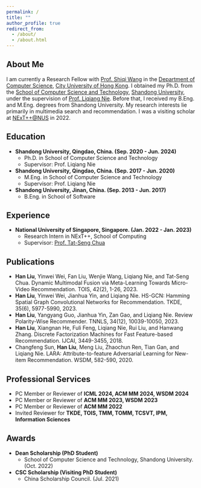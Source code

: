 ```yaml
---
permalink: /
title: ""
author_profile: true
redirect_from: 
  - /about/
  - /about.html
---
```


About Me
------
I am currently a Research Fellow with [Prof. Shiqi Wang](https://www.cs.cityu.edu.hk/~shiqwang/index.html) in the [Department of Computer Science](https://www.cs.cityu.edu.hk/), [City University of Hong Kong](https://www.cityu.edu.hk/). I obtained my Ph.D. from the [School of Computer Science and Technology](http://www.cs.en.qd.sdu.edu.cn/), [Shandong University](https://en.sdu.edu.cn/), under the supervision of [Prof. Liqiang Nie](https://liqiangnie.github.io/). Before that, I received my B.Eng. and M.Eng. degrees from Shandong University. My research interests lie primarily in multimedia search and recommendation. I was a visiting scholar at [NExT++@NUS](https://www.nextcenter.org/) in 2022.

Education
------
* **Shandong University, Qingdao, China. (Sep. 2020 - Jun. 2024)**
  * Ph.D. in School of Computer Science and Technology
  * Supervisor: Prof. Liqiang Nie
* **Shandong University, Qingdao, China. (Sep. 2017 - Jun. 2020)**
  * M.Eng. in School of Computer Science and Technology
  * Supervisor: Prof. Liqiang Nie
* **Shandong University, Jinan, China. (Sep. 2013 - Jun. 2017)**
  * B.Eng. in School of Software

Experience
------
* **National University of Singapore, Singapore. (Jan. 2022 - Jan. 2023)**
  * Research Intern in NExT++, School of Computing
  * Supervisor: [Prof. Tat-Seng Chua](https://www.chuatatseng.com/)

Publications
------
* **Han Liu**, Yinwei Wei, Fan Liu, Wenjie Wang, Liqiang Nie, and Tat-Seng Chua. Dynamic Multimodal Fusion via Meta-Learning Towards Micro-Video Recommendation. TOIS, 42(2), 1-26, 2023.
* **Han Liu**, Yinwei Wei, Jianhua Yin, and Liqiang Nie. HS-GCN: Hamming Spatial Graph Convolutional Networks for Recommendation. TKDE, 35(6), 5977-5990, 2023.
* **Han Liu**, Yangyang Guo, Jianhua Yin, Zan Gao, and Liqiang Nie. Review Polarity-Wise Recommender. TNNLS, 34(12), 10039-10050, 2023.
* **Han Liu**, Xiangnan He, Fuli Feng, Liqiang Nie, Rui Liu, and Hanwang Zhang. Discrete Factorization Machines for Fast Feature-based Recommendation. IJCAI, 3449-3455, 2018.
* Changfeng Sun, **Han Liu**, Meng Liu, Zhaochun Ren, Tian Gan, and Liqiang Nie. LARA: Attribute-to-feature Adversarial Learning for New-item Recommendation. WSDM, 582-590, 2020.

Professional Services
------
* PC Member or Reviewer of **ICML 2024, ACM MM 2024, WSDM 2024**
* PC Member or Reviewer of **ACM MM 2023, WSDM 2023**
* PC Member or Reviewer of **ACM MM 2022**
* Invited Reviewer for **TKDE, TOIS, TMM, TOMM, TCSVT, IPM, Information Sciences**

Awards
------
* **Dean Scholarship (PhD Student)**
  * School of Computer Science and Technology, Shandong University. (Oct. 2022)
* **CSC Scholarship (Visiting PhD Student)**
  * China Scholarship Council. (Jul. 2021)
